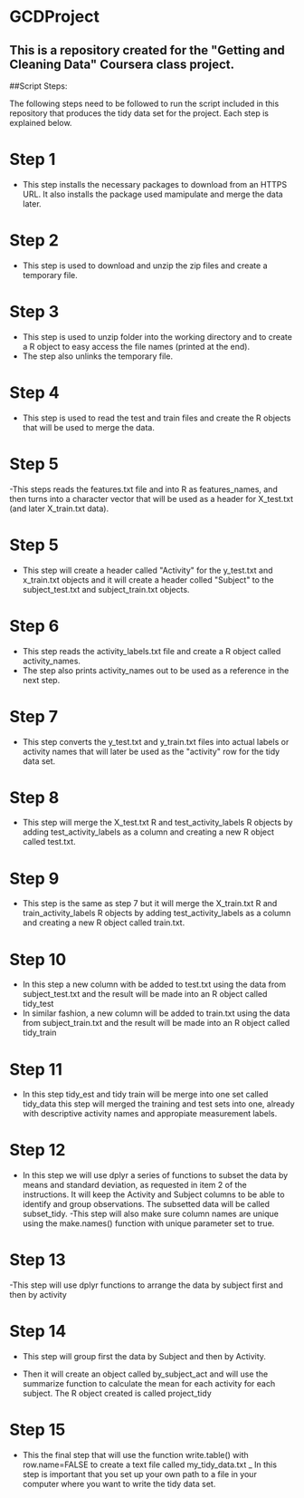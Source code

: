 # GCDProject
## This is a repository created for the "Getting and Cleaning Data" Coursera class project.
 
 
##Script Steps:

The following steps need to be followed to run the script included in this repository
that produces the tidy data set for the project. Each step is explained below. 


# Step 1

- This step installs the necessary packages to download from an HTTPS URL. It also 
installs the package used mamipulate and merge the data later.

# Step 2

- This step is used to download and unzip the zip files and create a temporary file.

# Step 3

- This step is used to unzip folder into the working directory and to create a R object 
to easy access the file names (printed at the end). 
- The step also unlinks the temporary file.

# Step 4

- This step is used to read the test and train files and create the R objects that will 
be used to merge the data.

# Step 5
-This steps reads the features.txt file and into R as features_names, and then turns 
into a character vector that will be used as a header for X_test.txt (and later 
X_train.txt data).

# Step 5
- This step will create a header called "Activity" for the y_test.txt and x_train.txt 
objects and it will create a header colled "Subject" to the subject_test.txt and 
subject_train.txt objects.

# Step 6

- This step reads the activity_labels.txt file and create a R object called activity_names.
- The step also prints activity_names out to be used as a reference in the next step. 

# Step 7

- This step converts the y_test.txt and y_train.txt files into actual labels or activity 
names that will later be used as the "activity" row for the tidy data set.

# Step 8

- This step will merge the X_test.txt R and test_activity_labels R objects by adding 
test_activity_labels as a column and creating a new R object called test.txt.

# Step 9 

- This step is the same as step 7 but it will merge the X_train.txt R and 
train_activity_labels R objects by adding test_activity_labels as a column and creating a 
new R object called train.txt.

# Step 10

- In this step a new column with be added to test.txt using the data from subject_test.txt 
and the result will be made into an R object called tidy_test
- In similar fashion, a new column will be added to train.txt using the data from 
subject_train.txt and the result will be made into an R object called tidy_train

# Step 11

- In this step tidy_est and tidy train will be merge into one set called tidy_data this 
step will merged the training and test sets into one, already with descriptive activity 
names and appropiate measurement labels.

# Step 12

- In this step we will use dplyr a series of functions to subset the data by means and 
standard deviation, as requested in item 2 of the instructions. It will keep the Activity and 
Subject columns to be able to identify and group observations. The subsetted data will be 
called subset_tidy.
-This step will also make sure column names are unique using the make.names() function 
with unique parameter set to true.

# Step 13

-This step will use dplyr functions to arrange the data by subject first and then by 
activity 

# Step 14

- This step will group first the data by Subject and then by Activity. 

- Then it will create an object called by_subject_act and will use the summarize function
to calculate the mean for each activity for each subject. The R object created is called 
project_tidy

# Step 15 

- This the final step that will use the function write.table() with row.name=FALSE to 
create a text file called my_tidy_data.txt 
_ In this step is important that you set up your own path to a file in your computer 
where you want to write the tidy data set. 
